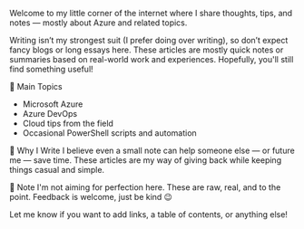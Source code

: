 Welcome to my little corner of the internet where I share thoughts, tips, and notes — mostly about Azure and related topics.

Writing isn’t my strongest suit (I prefer doing over writing), so don’t expect fancy blogs or long essays here. These articles are mostly quick notes or summaries based on real-world work and experiences. Hopefully, you'll still find something useful!

🔧 Main Topics
- Microsoft Azure
- Azure DevOps
- Cloud tips from the field
- Occasional PowerShell scripts and automation

📌 Why I Write
I believe even a small note can help someone else — or future me — save time. These articles are my way of giving back while keeping things casual and simple.

🙏 Note
I'm not aiming for perfection here. These are raw, real, and to the point. Feedback is welcome, just be kind 😉

Let me know if you want to add links, a table of contents, or anything else!
